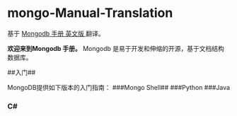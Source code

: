 # mongo-Manual-Translation
基于 [Mongodb 手册 英文版 ](http://docs.mongodb.org/manual/)翻译。

**欢迎来到Mongodb 手册。** Mongodb 是易于开发和伸缩的开源，基于文档结构数据库。

##入门##

MongoDB提供如下版本的入门指南：
###Mongo Shell##
###Python 
###Java 
### C\# ###

